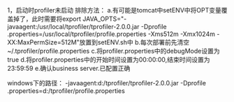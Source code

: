 1，启动时profiler未启动
排除方法：
  a.有可能是tomcat中setENV中将OPT变量覆盖掉了，此时需要将export JAVA_OPTS="-javaagent:/usr/local/tprofiler/tprofiler-2.0.0.jar -Dprofile
.properties=/usr/local/tprofiler/profile.properties -Xms512m -Xmx1024m  -XX:MaxPermSize=512M"放置到setENV.sh中
  b.每次部署前先清空~/.tprofiler/profile.properties
  c.将profiler.properties中的debugMode设置为true
  d.将profiler.properties中的开始时间设置为00:00:00,结束时间设置为23:59:59
  e.确认business server.已配置正确


windows下的路径：
-javaagent:d:/tprofiler/tprofiler-2.0.0.jar -Dprofile .properties=d:/tprofiler/profile.properties







